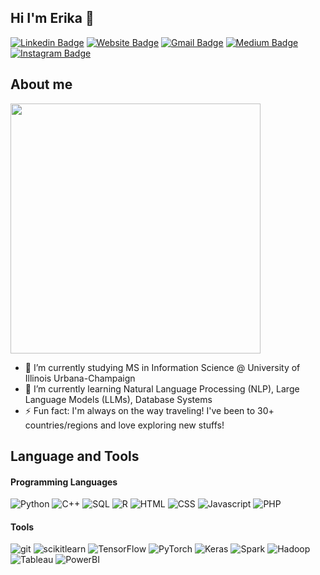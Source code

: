 ## Hi I'm Erika 🌱

[![Linkedin Badge](https://img.shields.io/badge/-LinkedIn-blue?style=flat&logo=Linkedin&logoColor=white&link=https://www.linkedin.com/in/i-hsuan-lee/)](https://www.linkedin.com/in/i-hsuan-lee/)
[![Website Badge](https://img.shields.io/badge/-Website-47CCCC?style=flat&logo=Google-Chrome&logoColor=white&link=https://ihsuan1217.github.io)](https://ihsuan1217.github.io)
[![Gmail Badge](https://img.shields.io/badge/-Gmail-c14438?style=flat&logo=Gmail&logoColor=white&link=mailto:ihsuan.lee1217@gmail.com)](mailto:ihsuan.lee1217@gmail.com)
[![Medium Badge](https://img.shields.io/badge/-Medium-000000?style=flat&labelColor=000000&logo=Medium&link=https://medium.com/@erikalee)](https://erika-lee.medium.com)
[![Instagram Badge](https://img.shields.io/badge/-Instagram-purple?style=flat&logo=instagram&logoColor=white&link=https://instagram.com/erika_lee1217/)](https://instagram.com/erika_lee1217)

## About me
<img src="https://github.com/erikalee1217/erikalee1217/assets/43957055/781a627b-1c85-479d-86b1-d97cf0b5cf41" width="400">

- 🔭 I’m currently studying MS in Information Science @ University of Illinois Urbana-Champaign
- 🌱 I’m currently learning Natural Language Processing (NLP), Large Language Models (LLMs), Database Systems
- ⚡ Fun fact: I'm always on the way traveling! I've been to 30+ countries/regions and love exploring new stuffs!

## Language and Tools
#### Programming Languages
![Python](https://img.shields.io/badge/-Python-DC143C?style=flat&logo=python&logoColor=white)
![C++](https://img.shields.io/badge/-C++-483D8B?style=flat&logo=Cplusplus&logoColor=white)
![SQL](https://img.shields.io/badge/-SQL-2F4F4F?style=flat&logo=mysql&logoColor=white)
![R](https://img.shields.io/badge/-R-9370DB?style=flat&logo=r&logoColor=white)
![HTML](https://img.shields.io/badge/-HTML5-B22222?style=flat&logo=HTML&logoColor=white)
![CSS](https://img.shields.io/badge/-CSS-4169E1?style=flat&logo=CSS3&logoColor=white)
![Javascript](https://img.shields.io/badge/-JavaScript-FFD700?style=flat&logo=javascript&logoColor=white)
![PHP](https://img.shields.io/badge/-PHP-008000?style=flat&logo=PHP&logoColor=white)
#### Tools
![git](https://img.shields.io/badge/-Git-FF7F50?style=flat&logo=git&logoColor=white)
![scikitlearn](https://img.shields.io/badge/-Scikitlearn-6A5ACD?style=flat&logo=scikitlearn&logoColor=white)
![TensorFlow](https://img.shields.io/badge/-TensorFlow-FF8C00?style=flat&logo=tensorflow&logoColor=white)
![PyTorch](https://img.shields.io/badge/-PyTorch-8B0000?style=flat&logo=pytorch&logoColor=white)
![Keras](https://img.shields.io/badge/-Keras-BDB76B?style=flat&logo=keras&logoColor=white)
![Spark](https://img.shields.io/badge/-Spark-8FBC8B?style=flat&logo=apachespark&logoColor=white)
![Hadoop](https://img.shields.io/badge/-Hadoop-87CEFA?style=flat&logo=apachehadoop&logoColor=white)
![Tableau](https://img.shields.io/badge/-Tableau-F4A460?style=flat&logo=tableau&logoColor=white)
![PowerBI](https://img.shields.io/badge/-PowerBI-FF6347?style=flat&logo=powerbi&logoColor=white)

